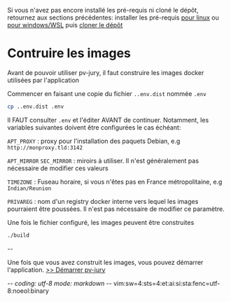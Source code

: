Si vous n'avez pas encore installé les pré-requis ni cloné le dépôt, retournez
aux sections précédentes: installer les pré-requis [pour linux](00prerequis-linux.md)
ou [pour windows/WSL](00prerequis-wsl.md) puis [cloner le dépôt](01cloner-depot.md)

# Contruire les images

Avant de pouvoir utiliser pv-jury, il faut construire les images docker
utilisées par l'application

Commencer en faisant une copie du fichier `..env.dist` nommée `.env`
~~~sh
cp ..env.dist .env
~~~
Il FAUT consulter `.env` et l'éditer AVANT de continuer. Notamment, les
variables suivantes doivent être configurées le cas échéant:

`APT_PROXY`
: proxy pour l'installation des paquets Debian, e.g `http://monproxy.tld:3142`

`APT_MIRROR`
`SEC_MIRROR`
: miroirs à utiliser. Il n'est généralement pas nécessaire de modifier ces
  valeurs

`TIMEZONE`
: Fuseau horaire, si vous n'êtes pas en France métropolitaine, e.g
  `Indian/Reunion`

`PRIVAREG`
: nom d'un registry docker interne vers lequel les images pourraient être
  poussées. Il n'est pas nécessaire de modifier ce paramètre.

Une fois le fichier configuré, les images peuvent être construites
~~~sh
./build
~~~

--

Une fois que vous avez construit les images, vous pouvez démarrer l'application.
[>> Démarrer pv-jury](03demarrage.md)

-*- coding: utf-8 mode: markdown -*- vim:sw=4:sts=4:et:ai:si:sta:fenc=utf-8:noeol:binary